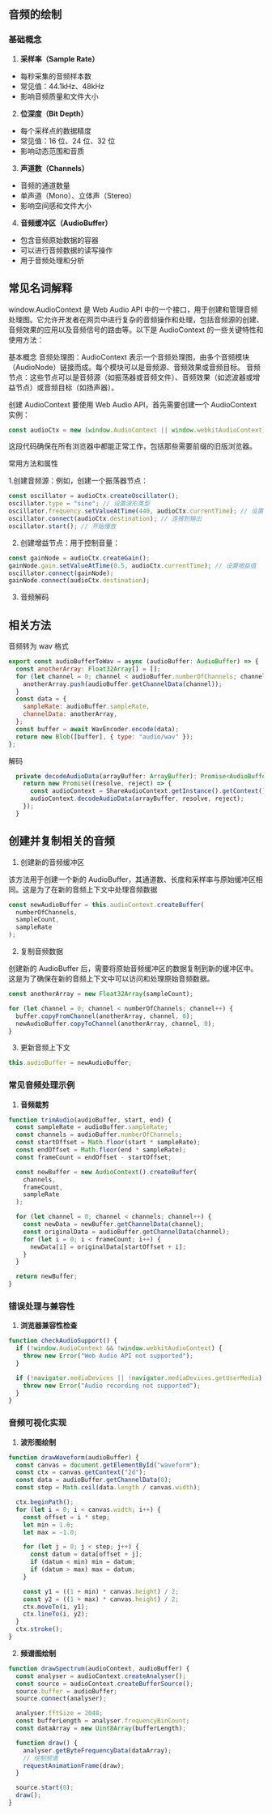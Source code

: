 ## 音频的绘制

### 基础概念

1. **采样率（Sample Rate）**

- 每秒采集的音频样本数
- 常见值：44.1kHz、48kHz
- 影响音频质量和文件大小

2. **位深度（Bit Depth）**

- 每个采样点的数据精度
- 常见值：16 位、24 位、32 位
- 影响动态范围和音质

3. **声道数（Channels）**

- 音频的通道数量
- 单声道（Mono）、立体声（Stereo）
- 影响空间感和文件大小

4. **音频缓冲区（AudioBuffer）**

- 包含音频原始数据的容器
- 可以进行音频数据的读写操作
- 用于音频处理和分析

## 常见名词解释

window.AudioContext 是 Web Audio API 中的一个接口，用于创建和管理音频处理图。它允许开发者在网页中进行复杂的音频操作和处理，包括音频源的创建、音频效果的应用以及音频信号的路由等。以下是 AudioContext 的一些关键特性和使用方法：

基本概念
音频处理图：AudioContext 表示一个音频处理图，由多个音频模块（AudioNode）链接而成。每个模块可以是音频源、音频效果或音频目标。
音频节点：这些节点可以是音频源（如振荡器或音频文件）、音频效果（如滤波器或增益节点）或音频目标（如扬声器）。

创建 AudioContext
要使用 Web Audio API，首先需要创建一个 AudioContext 实例：

```js
const audioCtx = new (window.AudioContext || window.webkitAudioContext)();
```

这段代码确保在所有浏览器中都能正常工作，包括那些需要前缀的旧版浏览器。

常用方法和属性

1.创建音频源：例如，创建一个振荡器节点：

```js
const oscillator = audioCtx.createOscillator();
oscillator.type = "sine"; // 设置波形类型
oscillator.frequency.setValueAtTime(440, audioCtx.currentTime); // 设置频率
oscillator.connect(audioCtx.destination); // 连接到输出
oscillator.start(); // 开始播放
```

2. 创建增益节点：用于控制音量：

```js
const gainNode = audioCtx.createGain();
gainNode.gain.setValueAtTime(0.5, audioCtx.currentTime); // 设置增益值
oscillator.connect(gainNode);
gainNode.connect(audioCtx.destination);
```

3. 音频解码

## 相关方法

音频转为 wav 格式

```js
export const audioBufferToWav = async (audioBuffer: AudioBuffer) => {
  const anotherArray: Float32Array[] = [];
  for (let channel = 0; channel < audioBuffer.numberOfChannels; channel++) {
    anotherArray.push(audioBuffer.getChannelData(channel));
  }
  const data = {
    sampleRate: audioBuffer.sampleRate,
    channelData: anotherArray,
  };
  const buffer = await WavEncoder.encode(data);
  return new Blob([buffer], { type: "audio/wav" });
};
```

解码

```js
  private decodeAudioData(arrayBuffer: ArrayBuffer): Promise<AudioBuffer> {
    return new Promise((resolve, reject) => {
      const audioContext = ShareAudioContext.getInstance().getContext();
      audioContext.decodeAudioData(arrayBuffer, resolve, reject);
    });
  }

```

## 创建并复制相关的音频

1. 创建新的音频缓冲区

该方法用于创建一个新的 AudioBuffer，其通道数、长度和采样率与原始缓冲区相同。这是为了在新的音频上下文中处理音频数据

```js
const newAudioBuffer = this.audioContext.createBuffer(
  numberOfChannels,
  sampleCount,
  sampleRate
);
```

2. 复制音频数据

创建新的 AudioBuffer 后，需要将原始音频缓冲区的数据复制到新的缓冲区中。这是为了确保在新的音频上下文中可以访问和处理原始音频数据。

```js
const anotherArray = new Float32Array(sampleCount);

for (let channel = 0; channel < numberOfChannels; channel++) {
  buffer.copyFromChannel(anotherArray, channel, 0);
  newAudioBuffer.copyToChannel(anotherArray, channel, 0);
}
```

3. 更新音频上下文

```js
this.audioBuffer = newAudioBuffer;
```

### 常见音频处理示例

1. **音频裁剪**

```javascript
function trimAudio(audioBuffer, start, end) {
  const sampleRate = audioBuffer.sampleRate;
  const channels = audioBuffer.numberOfChannels;
  const startOffset = Math.floor(start * sampleRate);
  const endOffset = Math.floor(end * sampleRate);
  const frameCount = endOffset - startOffset;

  const newBuffer = new AudioContext().createBuffer(
    channels,
    frameCount,
    sampleRate
  );

  for (let channel = 0; channel < channels; channel++) {
    const newData = newBuffer.getChannelData(channel);
    const originalData = audioBuffer.getChannelData(channel);
    for (let i = 0; i < frameCount; i++) {
      newData[i] = originalData[startOffset + i];
    }
  }

  return newBuffer;
}
```

### 错误处理与兼容性

1. **浏览器兼容性检查**

```javascript
function checkAudioSupport() {
  if (!window.AudioContext && !window.webkitAudioContext) {
    throw new Error("Web Audio API not supported");
  }

  if (!navigator.mediaDevices || !navigator.mediaDevices.getUserMedia) {
    throw new Error("Audio recording not supported");
  }
}
```

### 音频可视化实现

1. **波形图绘制**

```javascript
function drawWaveform(audioBuffer) {
  const canvas = document.getElementById("waveform");
  const ctx = canvas.getContext("2d");
  const data = audioBuffer.getChannelData(0);
  const step = Math.ceil(data.length / canvas.width);

  ctx.beginPath();
  for (let i = 0; i < canvas.width; i++) {
    const offset = i * step;
    let min = 1.0;
    let max = -1.0;

    for (let j = 0; j < step; j++) {
      const datum = data[offset + j];
      if (datum < min) min = datum;
      if (datum > max) max = datum;
    }

    const y1 = ((1 + min) * canvas.height) / 2;
    const y2 = ((1 + max) * canvas.height) / 2;
    ctx.moveTo(i, y1);
    ctx.lineTo(i, y2);
  }
  ctx.stroke();
}
```

2. **频谱图绘制**

```js
function drawSpectrum(audioContext, audioBuffer) {
  const analyser = audioContext.createAnalyser();
  const source = audioContext.createBufferSource();
  source.buffer = audioBuffer;
  source.connect(analyser);

  analyser.fftSize = 2048;
  const bufferLength = analyser.frequencyBinCount;
  const dataArray = new Uint8Array(bufferLength);

  function draw() {
    analyser.getByteFrequencyData(dataArray);
    // 绘制频谱
    requestAnimationFrame(draw);
  }

  source.start(0);
  draw();
}
```
